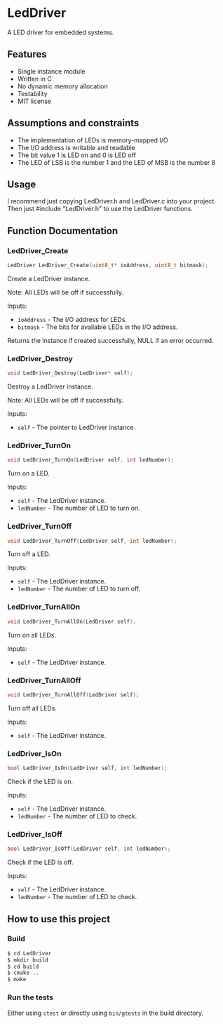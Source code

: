 # LedDriver

A LED driver for embedded systems.

## Features

- Single instance module
- Written in C
- No dynamic memory allocation
- Testability
- MIT license

## Assumptions and constraints

- The implementation of LEDs is memory-mapped I/O
- The I/O address is writable and readable
- The bit value 1 is LED on and 0 is LED off
- The LED of LSB is the number 1 and the LED of MSB is the number 8

## Usage

I recommend just copying LedDriver.h and LedDriver.c into your project.
Then just #include "LedDriver.h" to use the LedDriver functions.

## Function Documentation

### LedDriver_Create

```C
LedDriver LedDriver_Create(uint8_t* ioAddress, uint8_t bitmask);
```

Create a LedDriver instance.

Note: All LEDs will be off if successfully.

Inputs:

- `ioAddress` - The I/O address for LEDs.
- `bitmask` - The bits for available LEDs in the I/O address.

Returns the instance if created successfully, NULL if an error occurred.

### LedDriver_Destroy

```C
void LedDriver_Destroy(LedDriver* self);
```

Destroy a LedDriver instance.

Note: All LEDs will be off if successfully.

Inputs:

- `self` - The pointer to LedDriver instance.

### LedDriver_TurnOn

```C
void LedDriver_TurnOn(LedDriver self, int ledNumber);
```

Turn on a LED.

Inputs:

- `self` - The LedDriver instance.
- `ledNumber` - The number of LED to turn on.

### LedDriver_TurnOff

```C
void LedDriver_TurnOff(LedDriver self, int ledNumber);
```

Turn off a LED.

Inputs:

- `self` - The LedDriver instance.
- `ledNumber` - The number of LED to turn off.

### LedDriver_TurnAllOn

```C
void LedDriver_TurnAllOn(LedDriver self);
```

Turn on all LEDs.

Inputs:

- `self` - The LedDriver instance.

### LedDriver_TurnAllOff

```C
void LedDriver_TurnAllOff(LedDriver self);
```

Turn off all LEDs.

Inputs:

- `self` - The LedDriver instance.

### LedDriver_IsOn

```C
bool LedDriver_IsOn(LedDriver self, int ledNumber);
```

Check if the LED is on.

Inputs:

- `self` - The LedDriver instance.
- `ledNumber` - The number of LED to check.

### LedDriver_IsOff

```C
bool LedDriver_IsOff(LedDriver self, int ledNumber);
```

Check if the LED is off.

Inputs:

- `self` - The LedDriver instance.
- `ledNumber` - The number of LED to check.

## How to use this project

### Build

```bash
$ cd LedDriver
$ mkdir build
$ cd build
$ cmake ..
$ make
```

### Run the tests

Either using `ctest` or directly using `bin/gtests` in the build directory.
